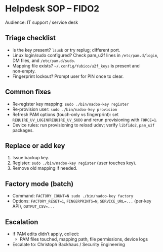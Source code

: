 # Helpdesk SOP – FIDO2

Audience: IT support / service desk

## Triage checklist
- Is the key present? `lsusb` or try replug; different port.
- Linux login/sudo configured? Check pam_u2f lines in `/etc/pam.d/login`, DM files, and `/etc/pam.d/sudo`.
- Mapping file exists? `~/.config/Yubico/u2f_keys` is present and non‑empty.
- Fingerprint lockout? Prompt user for PIN once to clear.

## Common fixes
- Re‑register key mapping: `sudo ./bin/nadoo-key register`
- Re‑provision user: `sudo ./bin/nadoo-key provision`
- Refresh PAM options (touch‑only vs fingerprint): set `REQUIRE_UV_LOGIN`/`REQUIRE_UV_SUDO` and rerun provisioning with `FORCE=1`.
- Device rules: run provisioning to reload udev; verify `libfido2`, `pam_u2f` packages.

## Replace or add key
1) Issue backup key.
2) Register: `sudo ./bin/nadoo-key register` (user touches key).
3) Remove old mapping if needed.

## Factory mode (batch)
- Command: `FACTORY_COUNT=N sudo ./bin/nadoo-key factory`
- Options: `FACTORY_RESET=1`, `FINGERPRINTS=N`, `SERVICE_URL=...` (per‑key API), `OUTPUT_CSV=...`

## Escalation
- If PAM edits didn’t apply, collect:
  - PAM files touched, mapping path, file permissions, device logs
- Escalate to: Christoph Backhaus / Security Engineering
